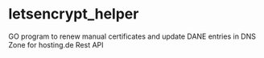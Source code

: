 # letsencrypt_helper
GO program to renew manual certificates and update DANE entries in DNS Zone for hosting.de Rest API
